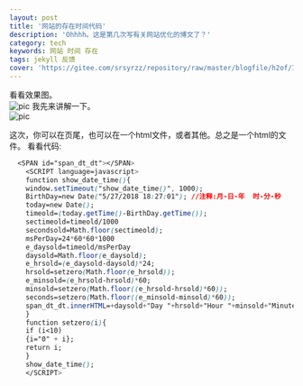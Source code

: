 ```yaml
---
layout: post
title: '网站的存在时间代码'
description: 'Ohhhh。这是第几次写有关网站优化的博文了？'
category: tech
keywords: 网站 时间 存在
tags: jekyll 反馈
cover: 'https://gitee.com/srsyrzz/repository/raw/master/blogfile/h2of/IMG_20180628_213338.png'
---
```


看看效果图。  
![pic](https://gitee.com/srsyrzz/repository/raw/master/blogfile/h2of/IMG_20180628_213338.png)
我先来讲解一下。  
![pic](https://gitee.com/srsyrzz/repository/raw/master/blogfile/h2of/IMG_20180628_213559.png)
  
这次，你可以在页尾，也可以在一个html文件，或者其他。总之是一个html的文件。 
看看代码:
```css
  <SPAN id="span_dt_dt"></SPAN>
    <SCRIPT language=javascript>
    function show_date_time(){
    window.setTimeout("show_date_time()", 1000);
    BirthDay=new Date("5/27/2018 18:27:01"); //注释:月-日-年  时-分-秒
    today=new Date();
    timeold=(today.getTime()-BirthDay.getTime());
    sectimeold=timeold/1000
    secondsold=Math.floor(sectimeold);
    msPerDay=24*60*60*1000
    e_daysold=timeold/msPerDay
    daysold=Math.floor(e_daysold);
    e_hrsold=(e_daysold-daysold)*24;
    hrsold=setzero(Math.floor(e_hrsold));
    e_minsold=(e_hrsold-hrsold)*60;
    minsold=setzero(Math.floor((e_hrsold-hrsold)*60));
    seconds=setzero(Math.floor((e_minsold-minsold)*60));
    span_dt_dt.innerHTML=+daysold+"Day "+hrsold+"Hour "+minsold+"Minute "+seconds+"Second ";
    }
    function setzero(i){
    if (i<10)
    {i="0" + i};
    return i;
    }
    show_date_time();
    </SCRIPT>
